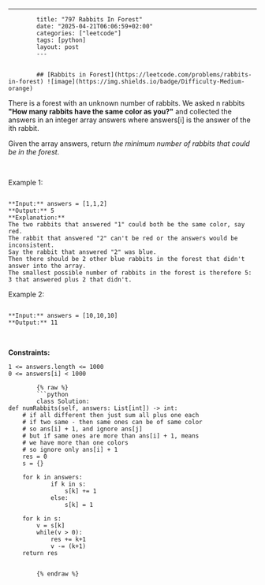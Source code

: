 ---
            title: "797 Rabbits In Forest"
            date: "2025-04-21T06:06:59+02:00"
            categories: ["leetcode"]
            tags: [python]
            layout: post
            ---
            

            ## [Rabbits in Forest](https://leetcode.com/problems/rabbits-in-forest) ![image](https://img.shields.io/badge/Difficulty-Medium-orange)

There is a forest with an unknown number of rabbits. We asked n rabbits **"How many rabbits have the same color as you?"** and collected the answers in an integer array answers where answers[i] is the answer of the ith rabbit.

Given the array answers, return *the minimum number of rabbits that could be in the forest*.

 

Example 1:

```

**Input:** answers = [1,1,2]
**Output:** 5
**Explanation:**
The two rabbits that answered "1" could both be the same color, say red.
The rabbit that answered "2" can't be red or the answers would be inconsistent.
Say the rabbit that answered "2" was blue.
Then there should be 2 other blue rabbits in the forest that didn't answer into the array.
The smallest possible number of rabbits in the forest is therefore 5: 3 that answered plus 2 that didn't.

```

Example 2:

```

**Input:** answers = [10,10,10]
**Output:** 11

```

 

**Constraints:**

	1 <= answers.length <= 1000
	0 <= answers[i] < 1000

            {% raw %}
            ```python
            class Solution:
    def numRabbits(self, answers: List[int]) -> int:
        # if all different then just sum all plus one each
        # if two same - then same ones can be of same color 
        # so ans[i] + 1, and ignore ans[j] 
        # but if same ones are more than ans[i] + 1, means
        # we have more than one colors 
        # so ignore only ans[i] + 1
        res = 0
        s = {}

        for k in answers:
                if k in s:
                    s[k] += 1
                else:
                    s[k] = 1

        for k in s:
            v = s[k]
            while(v > 0):
                res += k+1
                v -= (k+1)
        return res

        
            {% endraw %}
            